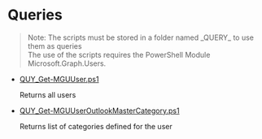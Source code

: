 # Queries

> Note: The scripts must be stored in a folder named \_QUERY_ to use them as queries
<br>The use of the scripts requires the PowerShell Module Microsoft.Graph.Users.

+ [QUY_Get-MGUUser.ps1](./QUY_Get-MGUUser.ps1)

  Returns all users  

+ [QUY_Get-MGUUserOutlookMasterCategory.ps1](./QUY_Get-MGUUserOutlookMasterCategory.ps1)

  Returns list of categories defined for the user